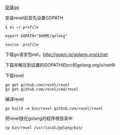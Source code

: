 [安装go](https://github.com/xinzhanguo/blog/blob/master/articles/%5B20150915%5Dgo%E7%9A%84%E5%AE%89%E8%A3%85.md)

安装revel前首先设置GOPATH
```
$ vi ~/.profile
```
```
export GOPATH="$HOME/golang"
```
```
source .profile
```

下载go语言包net，http://gopm.io/golang.org/x/net

下载并解压到设置的GOPATH的src的golang.org/x/net中

下载revel
```
go get github.com/revel/revel
go get github.com/revel/cmd/revel
```

编译revel
```
go build –o bin/revel github.com/revel/revel
```
把revel放在golang的程序根目录中
```
cp bin/revel /usr/local/golang/bin/
```
